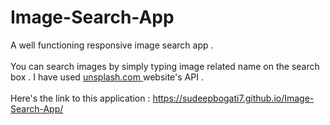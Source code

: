 # Image-Search-App

<p>
  A well functioning responsive image search app .<br>
  <br>
  You can search images by simply typing image related name on the search box . I have used <a href = "unsplash.com"> unsplash.com </a> website's API .<br><br>
  Here's the link to this application : <a href= "https://sudeepbogati7.github.io/Image-Search-App/">https://sudeepbogati7.github.io/Image-Search-App/</a>
</p>
